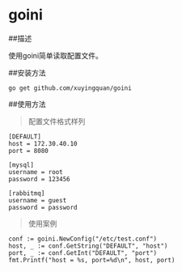 goini	
========

##描述

使用goini简单读取配置文件。

##安装方法

	go get github.com/xuyingquan/goini

##使用方法

>配置文件格式样列

	[DEFAULT]
	host = 172.30.40.10
	port = 8080
	
	[mysql]
	username = root
	password = 123456
	
	[rabbitmq]
	username = guest
	password = password


>使用案例

	conf := goini.NewConfig("/etc/test.conf")
	host, _ := conf.GetString("DEFAULT", "host")
	port, _ := conf.GetInt("DEFAULT", "port")
	fmt.Printf("host = %s, port=%d\n", host, port)
